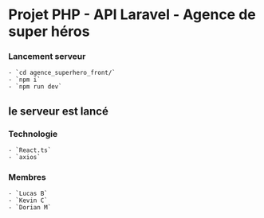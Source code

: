 # Projet PHP - API Laravel - Agence de super héros
### Lancement serveur
    - `cd agence_superhero_front/`
    - `npm i`
    - `npm run dev`
## le serveur est lancé

### Technologie
    - `React.ts`
    - `axios`
### Membres
    - `Lucas B`
    - `Kevin C`
    - `Dorian M`
